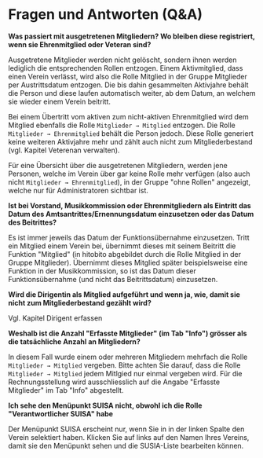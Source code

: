 # Fragen und Antworten (Q\&A)

**Was passiert mit ausgetretenen Mitgliedern? Wo bleiben diese
registriert, wenn sie Ehrenmitglied oder Veteran sind?**

Ausgetretene Mitglieder werden nicht gelöscht, sondern ihnen werden
lediglich die entsprechenden Rollen entzogen. Einem Aktivmitglied, dass
einen Verein verlässt, wird also die Rolle Mitglied in der Gruppe
Mitglieder per Austrittsdatum entzogen. Die bis dahin gesammelten
Aktivjahre behält die Person und diese laufen automatisch weiter, ab dem
Datum, an welchem sie wieder einem Verein beitritt.

Bei einem Übertritt vom aktiven zum nicht-aktiven Ehrenmitglied wird dem
Mitglied ebenfalls die Rolle `Mitglieder → Mitglied` entzogen. Die Rolle
`Mitglieder → Ehrenmitglied` behält die Person jedoch. Diese Rolle
generiert keine weiteren Aktivjahre mehr und zählt auch nicht zum
Mitgliederbestand (vgl. Kapitel Veterenan verwalten).

Für eine Übersicht über die ausgetretenen Mitgliedern, werden jene
Personen, welche im Verein über gar keine Rolle mehr verfügen (also auch
nicht `Mitglieder → Ehrenmitglied`), in der Gruppe "ohne Rollen"
angezeigt, welche nur für Administratoren sichtbar ist.

**Ist bei Vorstand, Musikkommission oder Ehrenmitgliedern als Eintritt
das Datum des Amtsantrittes/Ernennungsdatum einzusetzen oder das Datum
des Beitrittes?**

Es ist immer jeweils das Datum der Funktionsübernahme einzusetzen. Tritt
ein Mitglied einem Verein bei, übernimmt dieses mit seinem Beitritt die
Funktion "Mitglied" (in hitobito abgebildet durch die Rolle Mitglied in
der Gruppe Mitglieder). Übernimmt dieses Mitglied später beispielsweise
eine Funktion in der Musikkommission, so ist das Datum dieser
Funktionsübernahme (und nicht das Beitrittsdatum) einzusetzen.

**Wird die Dirigentin als Mitglied aufgeführt und wenn ja, wie, damit
sie nicht zum Mitgliederbestand gezählt wird?**

Vgl. Kapitel Dirigent erfassen

**Weshalb ist die Anzahl "Erfasste Mitglieder" (im Tab "Info") grösser
als die tatsächliche Anzahl an Mitgliedern?**

In diesem Fall wurde einem oder mehreren Mitgliedern mehrfach die Rolle
`Mitglieder → Mitglied` vergeben. Bitte achten Sie darauf, dass die
Rolle `Mitglieder → Mitglied` jedem Mitlgied nur einmal vergeben wird.
Für die Rechnungsstellung wird ausschliesslich auf die Angabe "Erfasste
Mitglieder" im Tab "Info" abgestellt.

**Ich sehe den Menüpunkt SUISA nicht, obwohl ich die Rolle
"Verantwortlicher SUISA" habe**

Der Menüpunkt SUISA erscheint nur, wenn Sie in in der linken Spalte den
Verein selektiert haben. Klicken Sie auf links auf den Namen Ihres
Vereins, damit sie den Menüpunkt sehen und die SUSIA-Liste bearbeiten
können.
